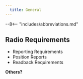 ```yaml
---
  title: General
---
```


--8<-- "includes/abbreviations.md"

## Radio Requirements
- Reporting Requirements
- Position Reports
- Readback Requirements



**Others?**